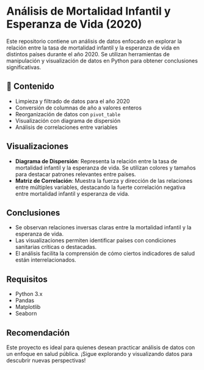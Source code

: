 # Análisis de Mortalidad Infantil y Esperanza de Vida (2020)

Este repositorio contiene un análisis de datos enfocado en explorar la relación entre la tasa de mortalidad infantil y la esperanza de vida en distintos países durante el año 2020. Se utilizan herramientas de manipulación y visualización de datos en Python para obtener conclusiones significativas.

## 📂 Contenido

- Limpieza y filtrado de datos para el año 2020
- Conversión de columnas de año a valores enteros
- Reorganización de datos con `pivot_table`
- Visualización con diagrama de dispersión
- Análisis de correlaciones entre variables

## Visualizaciones

- **Diagrama de Dispersión**: Representa la relación entre la tasa de mortalidad infantil y la esperanza de vida. Se utilizan colores y tamaños para destacar patrones relevantes entre países.
- **Matriz de Correlación**: Muestra la fuerza y dirección de las relaciones entre múltiples variables, destacando la fuerte correlación negativa entre mortalidad infantil y esperanza de vida.

## Conclusiones

- Se observan relaciones inversas claras entre la mortalidad infantil y la esperanza de vida.
- Las visualizaciones permiten identificar países con condiciones sanitarias críticas o destacadas.
- El análisis facilita la comprensión de cómo ciertos indicadores de salud están interrelacionados.

## Requisitos

- Python 3.x
- Pandas
- Matplotlib
- Seaborn

## Recomendación

Este proyecto es ideal para quienes desean practicar análisis de datos con un enfoque en salud pública. ¡Sigue explorando y visualizando datos para descubrir nuevas perspectivas!
